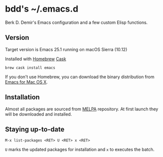 bdd's ~/.emacs.d
================

Berk D. Demir's Emacs configuration and a few custom Elisp functions.


Version
-------

Target version is Emacs 25.1 running on macOS Sierra (10.12)

Installed with [Homebrew](http://brew.sh) [Cask](https://caskroom.github.io)

    brew cask install emacs

If you don't use Homebrew, you can download the binary distribution from
[Emacs for Mac OS X](http://www.emacsformacosx.com).


Installation
------------

Almost all packages are sourced from [MELPA](http://melpa.milkbox.net/)
repository.  At first launch they will be downloaded and installed.


Staying up-to-date
------------------

    M-x list-packages <RET> U <RET> x <RET>

`U` marks the updated packages for installation and `x` to executes the batch.
